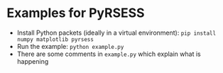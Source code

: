 # Examples for PyRSESS

- Install Python packets (ideally in a virtual environment): `pip install numpy matplotlib pyrsess`
- Run the example: `python example.py`
- There are some comments in `example.py` which explain what is happening
